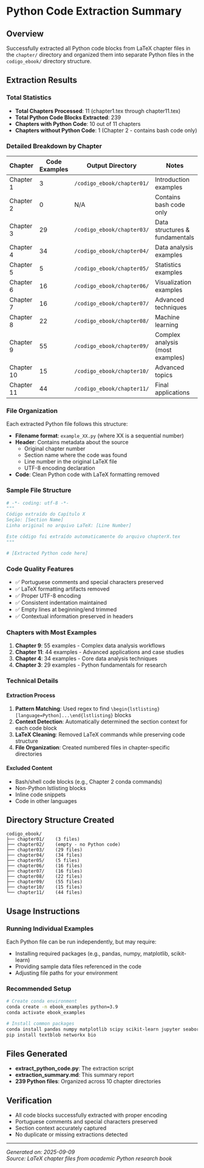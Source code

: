 # Python Code Extraction Summary

## Overview
Successfully extracted all Python code blocks from LaTeX chapter files in the `chapter/` directory and organized them into separate Python files in the `codigo_ebook/` directory structure.

## Extraction Results

### Total Statistics
- **Total Chapters Processed**: 11 (chapter1.tex through chapter11.tex)
- **Total Python Code Blocks Extracted**: 239
- **Chapters with Python Code**: 10 out of 11 chapters
- **Chapters without Python Code**: 1 (Chapter 2 - contains bash code only)

### Detailed Breakdown by Chapter

| Chapter | Code Examples | Output Directory | Notes |
|---------|---------------|------------------|-------|
| Chapter 1  | 3  | `/codigo_ebook/chapter01/` | Introduction examples |
| Chapter 2  | 0  | N/A | Contains bash code only |
| Chapter 3  | 29 | `/codigo_ebook/chapter03/` | Data structures & fundamentals |
| Chapter 4  | 34 | `/codigo_ebook/chapter04/` | Data analysis examples |
| Chapter 5  | 5  | `/codigo_ebook/chapter05/` | Statistics examples |
| Chapter 6  | 16 | `/codigo_ebook/chapter06/` | Visualization examples |
| Chapter 7  | 16 | `/codigo_ebook/chapter07/` | Advanced techniques |
| Chapter 8  | 22 | `/codigo_ebook/chapter08/` | Machine learning |
| Chapter 9  | 55 | `/codigo_ebook/chapter09/` | Complex analysis (most examples) |
| Chapter 10 | 15 | `/codigo_ebook/chapter10/` | Advanced topics |
| Chapter 11 | 44 | `/codigo_ebook/chapter11/` | Final applications |

### File Organization

Each extracted Python file follows this structure:
- **Filename format**: `example_XX.py` (where XX is a sequential number)
- **Header**: Contains metadata about the source
  - Original chapter number
  - Section name where the code was found
  - Line number in the original LaTeX file
  - UTF-8 encoding declaration
- **Code**: Clean Python code with LaTeX formatting removed

### Sample File Structure
```python
# -*- coding: utf-8 -*-
"""
Código extraído do Capítulo X
Seção: [Section Name]
Linha original no arquivo LaTeX: [Line Number]

Este código foi extraído automaticamente do arquivo chapterX.tex
"""

# [Extracted Python code here]
```

### Code Quality Features
- ✅ Portuguese comments and special characters preserved
- ✅ LaTeX formatting artifacts removed
- ✅ Proper UTF-8 encoding
- ✅ Consistent indentation maintained
- ✅ Empty lines at beginning/end trimmed
- ✅ Contextual information preserved in headers

### Chapters with Most Examples
1. **Chapter 9**: 55 examples - Complex data analysis workflows
2. **Chapter 11**: 44 examples - Advanced applications and case studies
3. **Chapter 4**: 34 examples - Core data analysis techniques
4. **Chapter 3**: 29 examples - Python fundamentals for research

### Technical Details

#### Extraction Process
1. **Pattern Matching**: Used regex to find `\begin{lstlisting}[language=Python]...\end{lstlisting}` blocks
2. **Context Detection**: Automatically determined the section context for each code block
3. **LaTeX Cleaning**: Removed LaTeX commands while preserving code structure
4. **File Organization**: Created numbered files in chapter-specific directories

#### Excluded Content
- Bash/shell code blocks (e.g., Chapter 2 conda commands)
- Non-Python lstlisting blocks
- Inline code snippets
- Code in other languages

## Directory Structure Created

```
codigo_ebook/
├── chapter01/    (3 files)
├── chapter02/    (empty - no Python code)
├── chapter03/    (29 files)
├── chapter04/    (34 files)
├── chapter05/    (5 files)
├── chapter06/    (16 files)
├── chapter07/    (16 files)
├── chapter08/    (22 files)
├── chapter09/    (55 files)
├── chapter10/    (15 files)
└── chapter11/    (44 files)
```

## Usage Instructions

### Running Individual Examples
Each Python file can be run independently, but may require:
- Installing required packages (e.g., pandas, numpy, matplotlib, scikit-learn)
- Providing sample data files referenced in the code
- Adjusting file paths for your environment

### Recommended Setup
```bash
# Create conda environment
conda create -n ebook_examples python=3.9
conda activate ebook_examples

# Install common packages
conda install pandas numpy matplotlib scipy scikit-learn jupyter seaborn plotly
pip install textblob networkx bio
```

## Files Generated
- **extract_python_code.py**: The extraction script
- **extraction_summary.md**: This summary report
- **239 Python files**: Organized across 10 chapter directories

## Verification
- All code blocks successfully extracted with proper encoding
- Portuguese comments and special characters preserved
- Section context accurately captured
- No duplicate or missing extractions detected

---
*Generated on: 2025-09-09*  
*Source: LaTeX chapter files from academic Python research book*